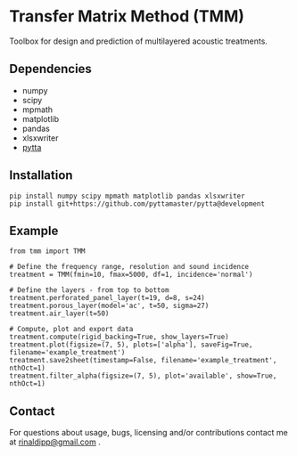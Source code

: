 # Transfer Matrix Method (TMM)
Toolbox for design and prediction of multilayered acoustic treatments.

## Dependencies
- numpy 
- scipy 
- mpmath
- matplotlib
- pandas
- xlsxwriter
- [pytta](https://github.com/PyTTAmaster/PyTTa)

## Installation
    pip install numpy scipy mpmath matplotlib pandas xlsxwriter
    pip install git+https://github.com/pyttamaster/pytta@development

## Example

    from tmm import TMM
    
    # Define the frequency range, resolution and sound incidence
    treatment = TMM(fmin=10, fmax=5000, df=1, incidence='normal')

    # Define the layers - from top to bottom
    treatment.perforated_panel_layer(t=19, d=8, s=24)
    treatment.porous_layer(model='ac', t=50, sigma=27)
    treatment.air_layer(t=50)

    # Compute, plot and export data
    treatment.compute(rigid_backing=True, show_layers=True)
    treatment.plot(figsize=(7, 5), plots=['alpha'], saveFig=True, filename='example_treatment')
    treatment.save2sheet(timestamp=False, filename='example_treatment', nthOct=1)
    treatment.filter_alpha(figsize=(7, 5), plot='available', show=True, nthOct=1)

## Contact
For questions about usage, bugs, licensing and/or contributions contact me at rinaldipp@gmail.com .



